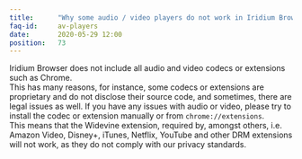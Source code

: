 ```yaml
---
title:		"Why some audio / video players do not work in Iridium Browser?"
faq-id:		av-players
date:		2020-05-29 12:00
position:	73
---
```

Iridium Browser does not include all audio and video codecs or extensions such as Chrome.    
This has many reasons, for instance, some codecs or extensions are proprietary and do not disclose their source code, and sometimes, there are legal issues as well. If you have any issues with audio or video, please try to install the codec or extension manually or from ```chrome://extensions```.    
This means that the Widevine extension, required by, amongst others, i.e. Amazon Video, Disney+, iTunes, Netflix, YouTube and other DRM extensions will not work, as they do not comply with our privacy standards.